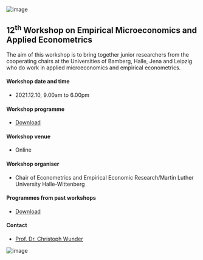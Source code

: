 
![image](/EMAE/docs/assets/MLU-logo.png)
## 12<sup>th</sup> Workshop on Empirical Microeconomics and Applied Econometrics

The aim of this workshop is to bring together junior researchers from the cooperating chairs at the Universities of Bamberg, Halle, Jena and Leipzig who do work in applied microeconomics and empirical econometrics.


#### Workshop date and time
* 2021.12.10,  9.00am to 6.00pm

#### Workshop programme 
* [Download](https://github.com/Sachif13/EMAE/blob/main/Current%20workshop/Test%20PDF.pdf)


#### Workshop venue 
* Online


#### Workshop organiser 
* Chair of Econometrics and Empirical Economic Research/Martin Luther University Halle-Wittenberg


#### Programmes from past workshops 
* [Download](https://github.com/Sachif13/EMAE/tree/main/Past%20workshops)


#### Contact
* [Prof. Dr. Christoph Wunder](https://oekonometrie.wiwi.uni-halle.de/team/prof._dr._christoph_wunder/)


![image](/EMAE/docs/assets/All-uni-logos.png)

